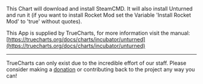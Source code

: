 This Chart will download and install SteamCMD. It will also install Unturned and run it (if you want to install Rocket Mod set the Variable 'Install Rocket Mod' to 'true' without quotes).

This App is supplied by TrueCharts, for more information visit the manual: [https://truecharts.org/docs/charts/incubator/unturned](https://truecharts.org/docs/charts/incubator/unturned)

---

TrueCharts can only exist due to the incredible effort of our staff.
Please consider making a [donation](https://truecharts.org/docs/about/sponsor) or contributing back to the project any way you can!
